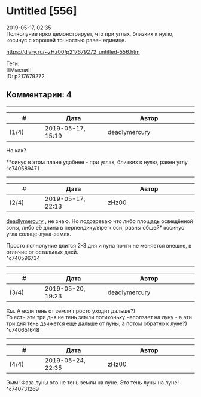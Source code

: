 Untitled [556]
==============

  
2019-05-17, 02:35  
 Полнолуние ярко демонстрирует, что при углах, близких к нулю, косинус с хорошей точностью равен единице.   
  
<https://diary.ru/~zHz00/p217679272_untitled-556.htm>  
  
Теги:  
[[Мысли]]  
ID: p217679272  


Комментарии: 4
--------------

  


---



|         #         |              Дата              |                     Автор                     |           ID           |
| --- | --- | --- | --- |
| (1/4) | 2019-05-17, 15:19 | deadlymercury | c740589471 |

  
 Но как?   
   
 \*\*синус в этом плане удобнее - при углах, близких к нулю, равен углу.   
 ^c740589471

---



|         #         |              Дата              |                     Автор                     |           ID           |
| --- | --- | --- | --- |
| (2/4) | 2019-05-17, 22:13 | zHz00 | c740596734 |

  
  [deadlymercury](http://crazysupp.diary.ru "Записки безумного саппорта")  , не знаю. Но подозреваю что либо площадь освещённой зоны, либо её длина в перпендикуляре к оси, равны общей\* косинус угла солнце-луна-земля.   
   
 Просто полнолуние длится 2-3 дня и луна почти не меняется внешне, в отличие от остальных дней.   
 ^c740596734

---



|         #         |              Дата              |                     Автор                     |           ID           |
| --- | --- | --- | --- |
| (3/4) | 2019-05-20, 19:23 | deadlymercury | c740651648 |

  
 Хм. А если тень от земли просто уходит дальше?)   
 То есть эти три дня не тень земли потихоньку наползает на луну - а эти три дня тень движется еще дальше от луны, а потом обратно к луне?)   
 ^c740651648

---



|         #         |              Дата              |                     Автор                     |           ID           |
| --- | --- | --- | --- |
| (4/4) | 2019-05-24, 22:35 | zHz00 | c740731269 |

  
 Эмм! Фаза луны это не тень земли на луне. Это тень луны на луне!   
 ^c740731269